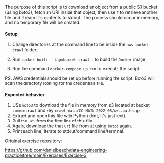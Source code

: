 The purpose of this script is to download an object from a public S3 bucket (using boto3), fetch an URI inside that object, then use it to retrieve another file and stream it`s contents to stdout. 
The process should occur in memory, and no temporary file will be created. 

#### Setup
1. Change directories at the command line to be inside the `aws-bucket-crawl` folder;
   
2. Run `docker build --tag=bucket-crawl .` to build the `Docker` image;

3. Run the command `docker-compose up run` to execute the script.

PS. AWS credentials should be set up before running the script. Boto3 will scan the directory looking for the credentials file.

#### Expected behavior
1. USe `boto3` to download the file in memory from s3 located at bucket `commoncrawl` and key `crawl-data/CC-MAIN-2022-05/wet.paths.gz`
2. Extract and open this file with Python (hint, it's just text).
3. Pull the `uri` from the first line of this file.
4. Again, download the that `uri` file from `s3` using `boto3` again.
5. Print each line, iterate to stdout/command line/terminal.


Original exercise repository: 

https://github.com/danielbeach/data-engineering-practice/tree/main/Exercises/Exercise-3